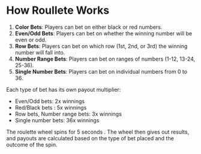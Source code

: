 # How Roullete Works

1. **Color Bets**: Players can bet on either black or red numbers.
2. **Even/Odd Bets**: Players can bet on whether the winning number will be even or odd.
3. **Row Bets**: Players can bet on which row (1st, 2nd, or 3rd) the winning number will fall into.
4. **Number Range Bets**: Players can bet on ranges of numbers (1-12, 13-24, 25-36).
5. **Single Number Bets**: Players can bet on individual numbers from 0 to 36.

Each type of bet has its own payout multiplier:
- Even/Odd bets: 2x winnings
- Red/Black bets : 5x winnings
- Row bets, Number range bets: 3x winnings
- Single number bets: 36x winnings

The roulette wheel spins for 5 seconds . The wheel then gives out results, and payouts are calculated based on the type of bet placed and the outcome of the spin.
